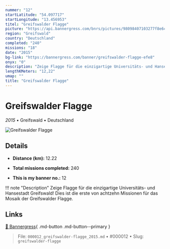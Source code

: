```yaml
---
nummer: "12"
startLatitude: "54.097717"
startLongitude: "13.456953"
titel: "Greifswalder Flagge"
picture: "https://api.bannergress.com/bnrs/pictures/98098407103277f8e6c82ac9c530ea09"
region: "Greifswald"
country: "Deutschland"
completed: "240"
missions: "18"
date: "2015"
bg-link: "https://bannergress.com/banner/greifswalder-flagge-efe8"
onyx: "0"
description: "Zeige Flagge für die einzigartige Universitäts- und Hansestadt Greifswald! Dies ist die erste von achtzehn Missionen für das Mosaik der Greifswalder Flagge."
lengthKMeters: "12,22"
umap: ""
title: "Greifswalder Flagge"
---
```

# Greifswalder Flagge

*2015* • Greifswald • Deutschland

![Greifswalder Flagge](https://api.bannergress.com/bnrs/pictures/98098407103277f8e6c82ac9c530ea09)

## Details
- **Distance (km):** 12.22

- **Total missions completed:** 240
- **This is my banner no.:** 12


!!! note "Description"
    Zeige Flagge für die einzigartige Universitäts- und Hansestadt Greifswald! Dies ist die erste von achtzehn Missionen für das Mosaik der Greifswalder Flagge.



## Links
[🔗 Bannergress](https://bannergress.com/banner/greifswalder-flagge-efe8){ .md-button .md-button--primary }



> File: `000012_greifswalder-flagge_2015.md` • #000012 • Slug: `greifswalder-flagge`
